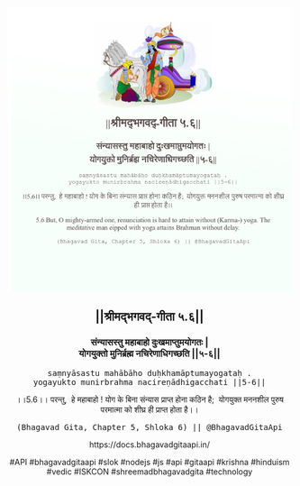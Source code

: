 <img src="../../asset/BG_5_6.png"/>
<center><h2>||श्रीमद्‍भगवद्‍-गीता ५.६||</h2>
<h3>संन्यासस्तु महाबाहो दुःखमाप्तुमयोगतः |<br/>योगयुक्तो मुनिर्ब्रह्म नचिरेणाधिगच्छति ||५-६||</h3>
<pre>saṃnyāsastu mahābāho duḥkhamāptumayogataḥ .<br/>yogayukto munirbrahma nacireṇādhigacchati ||5-6||</pre>
<p>।।5.6।। परन्तु,  हे महाबाहो ! योग के बिना संन्यास प्राप्त होना कठिन है;  योगयुक्त मननशील पुरुष परमात्मा को शीघ्र ही प्राप्त होता है।।</p>
<pre>(Bhagavad Gita, Chapter 5, Shloka 6) || @BhagavadGitaApi</pre><p>https://docs.bhagavadgitaapi.in/</p><p>#API #bhagavadgitaapi #slok #nodejs #js #api #gitaapi #krishna #hinduism #vedic #ISKCON #shreemadbhagavadgita #technology</p></center>